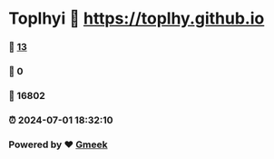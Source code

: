 # Toplhyi :link: https://toplhy.github.io 
### :page_facing_up: [13](https://toplhy.github.io/tag.html) 
### :speech_balloon: 0 
### :hibiscus: 16802 
### :alarm_clock: 2024-07-01 18:32:10 
### Powered by :heart: [Gmeek](https://github.com/Meekdai/Gmeek)
